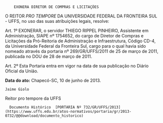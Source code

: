         EXONERA DIRETOR DE COMPRAS E LICITAÇÕES  

O REITOR *PRO TEMPORE* DA UNIVERSIDADE FEDERAL DA FRONTEIRA SUL - UFFS, no uso das suas atribuições legais, resolve:

 Art. 1º EXONERAR, o servidor THIEGO RIPPEL PINHEIRO, Assistente em Administração, SIAPE nº 1754652, do cargo de Diretor de Compras e Licitações da Pró-Reitoria de Administração e Infraestrutura, Código CD-4, da Universidade Federal da Fronteira Sul, cargo para o qual havia sido nomeado através da portaria nº 269/GR/UFFS/2011 de 25 de março de 2011, publicada no DOU de 28 de março de 2011.

 Art. 2º Esta Portaria entra em vigor na data de sua publicação no Diário Oficial da União.

  

   **Data do ato:** Chapecó-SC, 10 de junho de 2013.   
 

    Jaime Giolo    
 Reitor pro tempore da UFFS 

      Documento Histórico  [PORTARIA Nº 732/GR/UFFS/2013](https://www.uffs.edu.br/atos-normativos/portaria/gr/2013-0732/@@download/documento_historico)     
      